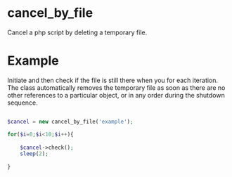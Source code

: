 # cancel_by_file
Cancel a php script by deleting a temporary file. 

# Example

Initiate and then check if the file is still there when you for each iteration.  
The class automatically removes the temporary file as soon as there are no other references to a particular object, or in any order during the shutdown sequence.

```php

$cancel = new cancel_by_file('example');

for($i=0;$i<10;$i++){
    
    $cancel->check();
    sleep(2);
    
}

```
